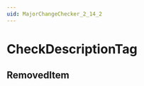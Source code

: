 ```yaml
---
uid: MajorChangeChecker_2_14_2
---
```


# CheckDescriptionTag

## RemovedItem

<!-- Description, Properties, ... sections are auto-generated. -->
<!-- REPLACE ME AUTO-GENERATION -->

<!-- Uncomment to add extra details -->
<!--### Details-->

<!-- Uncomment to add example code -->
<!--### Example code-->
